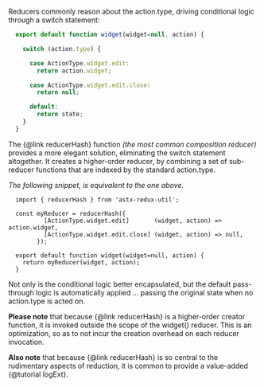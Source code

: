 Reducers commonly reason about the action.type, driving conditional
logic through a switch statement:

```JavaScript
  export default function widget(widget=null, action) {

    switch (action.type) {

      case ActionType.widget.edit:
        return action.widget;

      case ActionType.widget.edit.close:
        return null;

      default:
        return state;
    }
  }
```

The {@link reducerHash} function *(the most common composition
reducer)* provides a more elegant solution, eliminating the switch
statement altogether. It creates a higher-order reducer, by combining
a set of sub-reducer functions that are indexed by the standard
action.type.

*The following snippet, is equivalent to the one above.*
```
  import { reducerHash } from 'astx-redux-util';

  const myReducer = reducerHash({
          [ActionType.widget.edit]       (widget, action) => action.widget,
          [ActionType.widget.edit.close] (widget, action) => null,
        });

  export default function widget(widget=null, action) {
    return myReducer(widget, action);
  }
```

Not only is the conditional logic better encapsulated, but the default
pass-through logic is automatically applied ... passing the original
state when no action.type is acted on.

**Please note** that because {@link reducerHash} is a higher-order
creator function, it is invoked outside the scope of the widget()
reducer.  This is an optimization, so as to not incur the creation
overhead on each reducer invocation.

**Also note** that because {@link reducerHash} is so central to the
rudimentary aspects of reduction, it is common to provide a
value-added {@tutorial logExt}.
